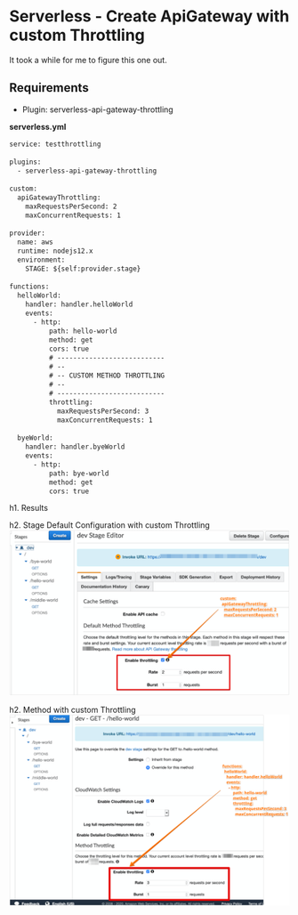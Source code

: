 # Serverless - Create ApiGateway with custom Throttling

It took a while for me to figure this one out.

## Requirements
* Plugin: serverless-api-gateway-throttling

**serverless.yml**
```
service: testthrottling

plugins:
  - serverless-api-gateway-throttling

custom:
  apiGatewayThrottling:
    maxRequestsPerSecond: 2
    maxConcurrentRequests: 1

provider:
  name: aws
  runtime: nodejs12.x
  environment:
    STAGE: ${self:provider.stage}

functions:
  helloWorld:
    handler: handler.helloWorld
    events:
      - http:
          path: hello-world
          method: get
          cors: true
          # ---------------------------
          # --
          # -- CUSTOM METHOD THROTTLING
          # --
          # ---------------------------
          throttling:
            maxRequestsPerSecond: 3
            maxConcurrentRequests: 1

  byeWorld:
    handler: handler.byeWorld
    events:
      - http:
          path: bye-world
          method: get
          cors: true

```

h1. Results

h2. Stage Default Configuration with custom Throttling
![Stage default configuration](img/thorttling01.png)

h2. Method with custom Throttling
![Hello world method with custom configuration](img/thorttling02.png)
